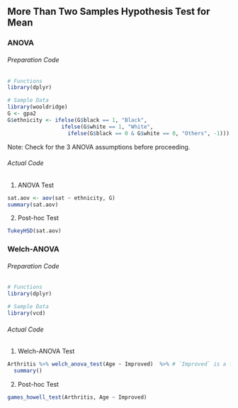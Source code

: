 ## More Than Two Samples Hypothesis Test for Mean
### ANOVA
###### Preparation Code
```r
# Functions
library(dplyr)

# Sample Data
library(wooldridge)
G <- gpa2
G$ethnicity <- ifelse(G$black == 1, "Black",
                 ifelse(G$white == 1, "White",
                   ifelse(G$black == 0 & G$white == 0, "Others", -1)))
```
Note: Check for the 3 ANOVA assumptions before proceeding.
###### Actual Code
1. ANOVA Test
```r
sat.aov <- aov(sat ~ ethnicity, G)
summary(sat.aov)
```
2. Post-hoc Test
```r
TukeyHSD(sat.aov)
```
### Welch-ANOVA
###### Preparation Code
```r
# Functions
library(dplyr)

# Sample Data
library(vcd)
```
###### Actual Code
1. Welch-ANOVA Test
```r
Arthritis %>% welch_anova_test(Age ~ Improved)  %>% # `Improved` is a factor.
  summary()
```
2. Post-hoc Test
```r
games_howell_test(Arthritis, Age ~ Improved)
```
